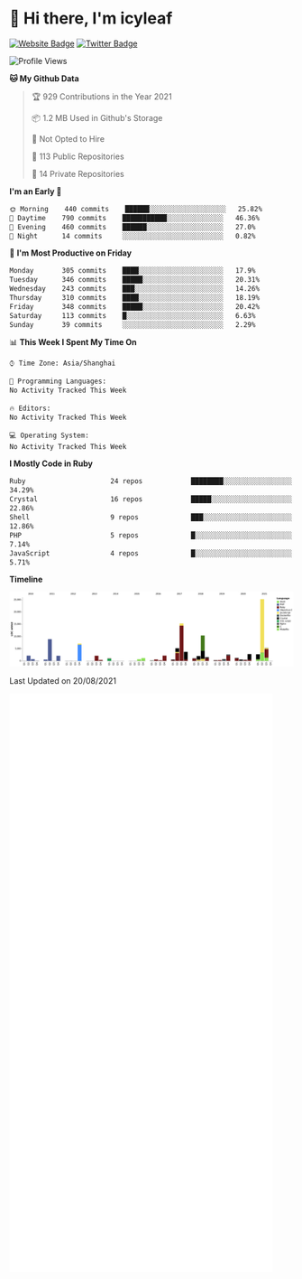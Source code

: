 # 👋 Hi there, I'm icyleaf

[![Website Badge](https://img.shields.io/badge/-icyleaf.com-444444?style=flat&logo=Google-Chrome&logoColor=f2f2f2&link=https://icyleaf.com)](https://icyleaf.com)
[![Twitter Badge](https://img.shields.io/badge/-@icyleaf-1da1f2?style=flat&labelColor=1ca0f1&logo=twitter&logoColor=white&link=https://twitter.com/icyleaf)](https://twitter.com/icyleaf)

<!--START_SECTION:waka-->
![Profile Views](http://img.shields.io/badge/Profile%20Views-0-blue)

**🐱 My Github Data** 

> 🏆 929 Contributions in the Year 2021
 > 
> 📦 1.2 MB Used in Github's Storage 
 > 
> 🚫 Not Opted to Hire
 > 
> 📜 113 Public Repositories 
 > 
> 🔑 14 Private Repositories  
 > 
**I'm an Early 🐤** 

```text
🌞 Morning    440 commits    ██████░░░░░░░░░░░░░░░░░░░   25.82% 
🌆 Daytime    790 commits    ███████████░░░░░░░░░░░░░░   46.36% 
🌃 Evening    460 commits    ██████░░░░░░░░░░░░░░░░░░░   27.0% 
🌙 Night      14 commits     ░░░░░░░░░░░░░░░░░░░░░░░░░   0.82%

```
📅 **I'm Most Productive on Friday** 

```text
Monday       305 commits    ████░░░░░░░░░░░░░░░░░░░░░   17.9% 
Tuesday      346 commits    █████░░░░░░░░░░░░░░░░░░░░   20.31% 
Wednesday    243 commits    ███░░░░░░░░░░░░░░░░░░░░░░   14.26% 
Thursday     310 commits    ████░░░░░░░░░░░░░░░░░░░░░   18.19% 
Friday       348 commits    █████░░░░░░░░░░░░░░░░░░░░   20.42% 
Saturday     113 commits    █░░░░░░░░░░░░░░░░░░░░░░░░   6.63% 
Sunday       39 commits     ░░░░░░░░░░░░░░░░░░░░░░░░░   2.29%

```


📊 **This Week I Spent My Time On** 

```text
⌚︎ Time Zone: Asia/Shanghai

💬 Programming Languages: 
No Activity Tracked This Week

🔥 Editors: 
No Activity Tracked This Week

💻 Operating System: 
No Activity Tracked This Week

```

**I Mostly Code in Ruby** 

```text
Ruby                     24 repos            ████████░░░░░░░░░░░░░░░░░   34.29% 
Crystal                  16 repos            █████░░░░░░░░░░░░░░░░░░░░   22.86% 
Shell                    9 repos             ███░░░░░░░░░░░░░░░░░░░░░░   12.86% 
PHP                      5 repos             █░░░░░░░░░░░░░░░░░░░░░░░░   7.14% 
JavaScript               4 repos             █░░░░░░░░░░░░░░░░░░░░░░░░   5.71%

```


**Timeline**

![Chart not found](https://raw.githubusercontent.com/icyleaf/icyleaf/main/charts/bar_graph.png) 


 Last Updated on 20/08/2021
<!--END_SECTION:waka-->

![Metrics](https://github.com/icyleaf/icyleaf/blob/main/github-metrics.svg)
